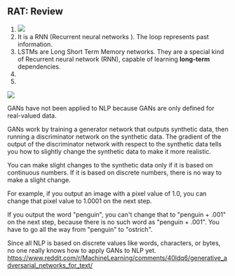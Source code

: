 RAT: Review
----

1. ![](https://keon.io/images/deep-q-learning/rl.png)
2. It is a RNN (Recurrent neural networks ). The loop represents past information.
3. LSTMs are Long Short Term Memory networks. They are a special kind of Recurrent neural network (RNN), capable of learning __long-term__ dependencies.
4.
5. 
![](https://oshearesearch.com/wp-content/uploads/2016/07/mnist_gan.png)

GANs have not been applied to NLP because GANs are only defined for real-valued data.

GANs work by training a generator network that outputs synthetic data, then running a discriminator network on the synthetic data. The gradient of the output of the discriminator network with respect to the synthetic data tells you how to slightly change the synthetic data to make it more realistic.

You can make slight changes to the synthetic data only if it is based on continuous numbers. If it is based on discrete numbers, there is no way to make a slight change.

For example, if you output an image with a pixel value of 1.0, you can change that pixel value to 1.0001 on the next step.

If you output the word "penguin", you can't change that to "penguin + .001" on the next step, because there is no such word as "penguin + .001". You have to go all the way from "penguin" to "ostrich".

Since all NLP is based on discrete values like words, characters, or bytes, no one really knows how to apply GANs to NLP yet.
https://www.reddit.com/r/MachineLearning/comments/40ldq6/generative_adversarial_networks_for_text/